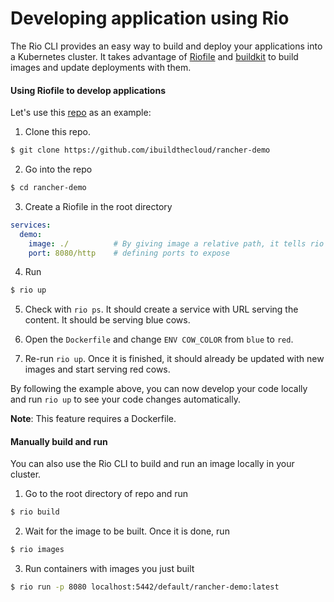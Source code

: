 # Developing application using Rio

The Rio CLI provides an easy way to build and deploy your applications into a Kubernetes cluster. It takes advantage of [Riofile](./riofile.md) and [buildkit](https://github.com/moby/buildkit) to
build images and update deployments with them.

#### Using Riofile to develop applications

Let's use this [repo](https://github.com/ibuildthecloud/rancher-demo) as an example:

1. Clone this repo.

```bash
$ git clone https://github.com/ibuildthecloud/rancher-demo
``` 

2. Go into the repo

```bash
$ cd rancher-demo
```

3. Create a Riofile in the root directory

```yaml
services:
  demo:
    image: ./          # By giving image a relative path, it tells rio to use this as build context
    port: 8080/http    # defining ports to expose
```

4. Run

```bash
$ rio up
```

5. Check with `rio ps`. It should create a service with URL serving the content. It should be serving blue cows.

6. Open the `Dockerfile` and change `ENV COW_COLOR` from `blue` to `red`.

7. Re-run `rio up`. Once it is finished, it should already be updated with new images and start serving red cows.

By following the example above, you can now develop your code locally and run `rio up` to see your code changes automatically.

**Note**: This feature requires a Dockerfile. 

#### Manually build and run

You can also use the Rio CLI to build and run an image locally in your cluster.

1. Go to the root directory of repo and run

```bash
$ rio build
```

2. Wait for the image to be built. Once it is done, run

```bash
$ rio images
```

3. Run containers with images you just built

```bash
$ rio run -p 8080 localhost:5442/default/rancher-demo:latest
```
